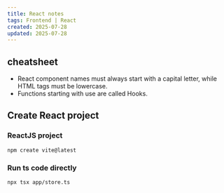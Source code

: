 ```yaml
---
title: React notes
tags: Frontend | React
created: 2025-07-28
updated: 2025-07-28
---
```


## cheatsheet

- React component names must always start with a capital letter, while HTML tags
  must be lowercase.
- Functions starting with use are called Hooks.

## Create React project

### ReactJS project

```
npm create vite@latest
```

### Run ts code directly

```
npx tsx app/store.ts
```
